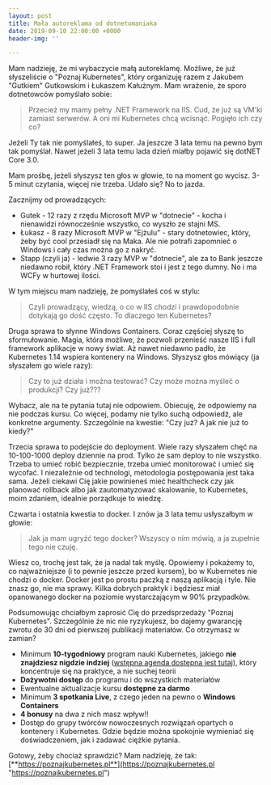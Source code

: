 ```yaml
---
layout: post
title: Mała autoreklama od dotnetomaniaka
date: 2019-09-10 22:00:00 +0000
header-img: ''

---
```

Mam nadzieję, że mi wybaczycie małą autoreklamę. Możliwe, że już słyszeliście o "Poznaj Kubernetes", który organizuję razem z Jakubem "Gutkiem" Gutkowskim i Łukaszem Kałużnym. Mam wrażenie, że sporo dotnetowców pomyślało sobie:

> Przecież my mamy pełny .NET Framework na IIS. Cud, że już są VM'ki zamiast serwerów. A oni mi Kubernetes chcą wcisnąć. Pogięło ich czy co?

Jeżeli Ty tak nie pomyślałeś, to super. Ja jeszcze 3 lata temu na pewno bym tak pomyślał. Nawet jeżeli 3 lata temu lada dzień miałby pojawić się dotNET Core 3.0.

Mam prośbę, jeżeli słyszysz ten głos w głowie, to na moment go wycisz. 3-5 minut czytania, więcej nie trzeba. Udało się? No to jazda.

Zacznijmy od prowadzących:

* Gutek - 12 razy z rzędu Microsoft MVP w "dotnecie" - kocha i nienawidzi równocześnie wszystko, co wyszło ze stajni MS.
* Łukasz - 8 razy Microsoft MVP w "Ejżulu" - stary dotnetowiec, który, żeby być cool przesiadł się na Maka. Ale nie potrafi zapomnieć o Windows i cały czas można go z nakryć.
* Stapp (czyli ja) - ledwie 3 razy MVP w "dotnecie", ale za to Bank jeszcze niedawno robił, który .NET Framework stoi i jest z tego dumny. No i ma WCFy w hurtowej ilości.

W tym miejscu mam nadzieję, że pomyślałeś coś w stylu:

> Czyli prowadzący, wiedzą, o co w IIS chodzi i prawdopodobnie dotykają go dość często. To dlaczego ten Kubernetes?

Druga sprawa to słynne Windows Containers. Coraz częściej słyszę to sformułowanie. Magia, która możliwe, że pozwoli przenieść nasze IIS i full framework aplikacje w nowy świat. Aż nawet niedawno padło, że Kubernetes 1.14 wspiera kontenery na Windows. Słyszysz głos mówiący (ja słyszałem go wiele razy):

>  Czy to już działa i można testować? Czy może można myśleć o produkcji? Czy już??? 

Wybacz, ale na te pytania tutaj nie odpowiem. Obiecuję, że odpowiemy na nie podczas kursu. Co więcej, podamy nie tylko suchą odpowiedź, ale konkretne argumenty. Szczególnie na kwestie: "Czy już? A jak nie już to kiedy?"

Trzecia sprawa to podejście do deployment. Wiele razy słyszałem chęć na 10-100-1000 deploy dziennie na prod. Tylko że sam deploy to nie wszystko. Trzeba to umieć robić bezpiecznie, trzeba umieć monitorować i umieć się wycofać. I niezależnie od technologi, metodologia postępowania jest taka sama. Jeżeli ciekawi Cię jakie powinieneś mieć healthcheck czy jak planować rollback albo jak zautomatyzować skalowanie, to Kubernetes, moim zdaniem, idealnie porządkuje to wiedzę. 

Czwarta i ostatnia kwestia to docker. I znów ja 3 lata temu usłyszałbym w głowie:

> Jak ja mam ugryźć tego docker? Wszyscy o nim mówią, a ja zupełnie tego nie czuję.

Wiesz co, trochę jest tak, że ja nadal tak myślę. Opowiemy i pokażemy to, co najważniejsze (i to pewnie jeszcze przed kursem), bo w Kubernetes nie chodzi o docker. Docker jest po prostu paczką z naszą aplikacją i tyle. Nie znasz go, nie ma sprawy. Kilka dobrych praktyk i będziesz miał opanowanego docker na poziomie wystarczającym w 90% przypadków.

Podsumowując chciałbym zaprosić Cię do przedsprzedaży "Poznaj Kubernetes". Szczególnie że nic nie ryzykujesz, bo dajemy gwarancję zwrotu do 30 dni od pierwszej publikacji materiałów. Co otrzymasz w zamian? 

* Minimum **10-tygodniowy** program nauki Kubernetes, jakiego **nie znajdziesz nigdzie indziej** ([wstępna agenda dostępna jest tutaj](https://poznajkubernetes.pl/#agenda)), który koncentruje się na praktyce, a nie suchej teorii
* **Dożywotni dostęp** do programu i do wszystkich materiałów
* Ewentualne aktualizacje kursu **dostępne za darmo**
* Minimum **3 spotkania Live**, z czego jeden na pewno o **Windows Containers**
* **4 bonusy** na dwa z nich masz wpływ!!
* Dostęp do grupy twórców nowoczesnych rozwiązań opartych o kontenery i Kubernetes. Gdzie będzie można spokojnie wymieniać się doświadczeniem, jak i zadawać ciężkie pytania.

Gotowy, żeby chociaż sprawdzić? Mam nadzieję, że tak: [**https://poznajkubernetes.pl**](https://poznajkubernetes.pl "https://poznajkubernetes.pl")